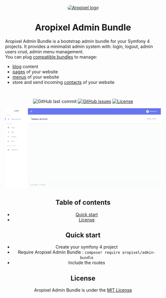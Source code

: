<p align="center">
  <a href="http://www.aropixel.com/">
    <img src="https://avatars1.githubusercontent.com/u/14820816?s=200&v=4" alt="Aropixel logo" width="75" height="75" style="border-radius:100px">
  </a>
</p>

<h1 align="center">Aropixel Admin Bundle</h1>

<p>
  Aropixel Admin Bundle is a bootstrap admin bundle for your Symfony 4 projects. It provides a minimalist admin system with: login, logout, admin users crud, admin menu management.<br />
  You can plug <a href="https://github.com/aropixel">compatible bundles</a> to manage:
  <ul>
    <li><a href="https://github.com/aropixel/blog-bundle">blog</a> content</li>
    <li><a href="https://github.com/aropixel/page-bundle">pages</a> of your website</li>
    <li><a href="https://github.com/aropixel/menu-bundle">menus</a> of your website</li>
    <li>store and send incoming <a href="https://github.com/aropixel/menu-bundle">contacts</a> of your website</li>
  </ul>  
</p>
<br>
<span align="center">

![GitHub last commit](https://img.shields.io/github/last-commit/aropixel/admin-bundle.svg)
[![GitHub issues](https://img.shields.io/github/issues/aropixel/admin-bundle.svg)](https://github.com/stisla/stisla/issues)
[![License](https://img.shields.io/github/license/aropixel/admin-bundle.svg)](LICENSE)

![Aropixel Admin Preview](./screenshot.png)


## Table of contents

- [Quick start](#quick-start)
- [License](#license)


## Quick start

- Create your symfony 4 project
- Require Aropixel Admin Bundle : `composer require aropixel/admin-bundle`
- Include the routes


## License
Aropixel Admin Bundle is under the [MIT License](LICENSE)
